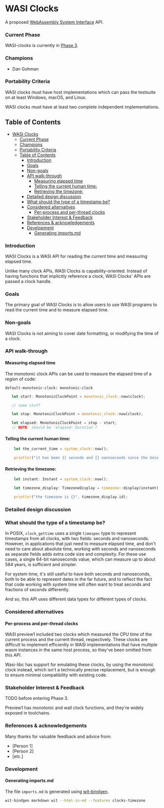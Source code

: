 # WASI Clocks

A proposed [WebAssembly System Interface](https://github.com/WebAssembly/WASI) API.

### Current Phase

WASI-clocks is currently in [Phase 3].

[Phase 3]: https://github.com/WebAssembly/WASI/blob/main/Proposals.md#phase-3---implementation-phase-cg--wg

### Champions

- Dan Gohman

### Portability Criteria

WASI clocks must have host implementations which can pass the testsuite
on at least Windows, macOS, and Linux.

WASI clocks must have at least two complete independent implementations.

## Table of Contents

- [WASI Clocks](#wasi-clocks)
    - [Current Phase](#current-phase)
    - [Champions](#champions)
    - [Portability Criteria](#portability-criteria)
  - [Table of Contents](#table-of-contents)
    - [Introduction](#introduction)
    - [Goals](#goals)
    - [Non-goals](#non-goals)
    - [API walk-through](#api-walk-through)
      - [Measuring elapsed time](#measuring-elapsed-time)
      - [Telling the current human time:](#telling-the-current-human-time)
      - [Retrieving the timezone:](#retrieving-the-timezone)
    - [Detailed design discussion](#detailed-design-discussion)
    - [What should the type of a timestamp be?](#what-should-the-type-of-a-timestamp-be)
    - [Considered alternatives](#considered-alternatives)
      - [Per-process and per-thread clocks](#per-process-and-per-thread-clocks)
    - [Stakeholder Interest \& Feedback](#stakeholder-interest--feedback)
    - [References \& acknowledgements](#references--acknowledgements)
    - [Development](#development)
      - [Generating imports.md](#generating-importsmd)

### Introduction

WASI Clocks is a WASI API for reading the current time and measuring elapsed
time.

Unlike many clock APIs, WASI Clocks is capability-oriented. Instead
of having functions that implicitly reference a clock, WASI Clocks' APIs are
passed a clock handle.

### Goals

The primary goal of WASI Clocks is to allow users to use WASI programs to
read the current time and to measure elapsed time.

### Non-goals

WASI Clocks is not aiming to cover date formatting, or modifying the time of a clock.

### API walk-through

#### Measuring elapsed time

The monotonic clock APIs can be used to measure the elapsed time of a region of code:

```wit
default-monotonic-clock: monotonic-clock
```

```rust
   let start: MonotonicClockPoint = monotonic_clock::now(clock);

   // some stuff

   let stop: MonotonicClockPoint = monotonic_clock::now(clock);

   let elapsed: MonotonicClockPoint = stop - start;
   // NOTE: should be `elapsed: Duration`?
```


#### Telling the current human time:

```rust
    let the_current_time = system_clock::now();

    println!("it has been {} seconds and {} nanoseconds since the Unix epoch!", the_current_time.seconds, the_current_time.nanoseconds);
```

#### Retrieving the timezone:

```rust
    let instant: Instant = system_clock::now();

    let timezone_display: TimezoneDisplay = timezone::display(instant);

    println!("the timezone is {}", timezone_display.id);
```

### Detailed design discussion

### What should the type of a timestamp be?

In POSIX, `clock_gettime` uses a single `timespec` type to represent timestamps
from all clocks, with two fields: seconds and nanoseconds. However, in applications
that just need to measure elapsed time, and don't need to care about absolute
time, working with seconds and nanoseconds as separate fields adds extra code size
and complexity. For these use cases, a single 64-bit nanoseconds value, which can
measure up to about 584 years, is sufficient and simpler.

For system time, it's still useful to have both seconds and nanoseconds, both
to be able to represent dates in the far future, and to reflect the fact that
code working with system time will often want to treat seconds and fractions
of seconds differently.

And so, this API uses different data types for different types of clocks.

### Considered alternatives

#### Per-process and per-thread clocks

WASI preview1 included two clocks which measured the CPU time of the current process and the current thread, respectively. These clocks are difficult to implement efficiently in WASI implementations that have multiple wasm instances in the same host process, so they've been omitted from this API.

Wasi-libc has support for emulating these clocks, by using the monotonic clock instead, which isn't a technically precise replacement, but is enough to ensure minimal compatibility with existing code.

### Stakeholder Interest & Feedback

TODO before entering Phase 3.

Preview1 has monotonic and wall clock functions, and they're widely exposed in toolchains.

### References & acknowledgements

Many thanks for valuable feedback and advice from:

- [Person 1]
- [Person 2]
- [etc.]

### Development

#### Generating imports.md

The file `imports.md` is generated using [wit-bindgen](https://github.com/bytecodealliance/wit-bindgen).

```bash
wit-bindgen markdown wit --html-in-md --features clocks-timezone
```
